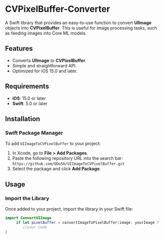 # CVPixelBuffer-Converter

A Swift library that provides an easy-to-use function to convert **UIImage** objects into **CVPixelBuffer**. This is useful for image processing tasks, such as feeding images into Core ML models.

## Features
- Converts **UIImage** to **CVPixelBuffer**.
- Simple and straightforward API.
- Optimized for iOS 15.0 and later.

## Requirements
- **iOS**: 15.0 or later
- **Swift**: 5.0 or later

## Installation

### Swift Package Manager
To add `UIImageToCVPixelBuffer` to your project:

1. In Xcode, go to **File > Add Packages**.
2. Paste the following repository URL into the search bar:  
   `https://github.com/ODo56/UIImageToCVPixelBuffer.git`
3. Select the package and click **Add Package**.

## Usage

### Import the Library
Once added to your project, import the library in your Swift file:

```swift
import ConvertUIImage
     if let pixelBuffer = convertImageToPixelBuffer(image: yourImage ?? backupImage, imageWidht: width, imageHeight: height) {
        //your code
}

